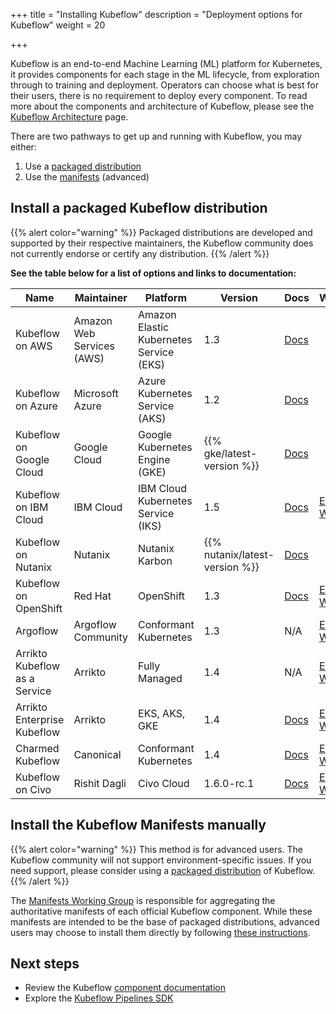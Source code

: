 +++
title = "Installing Kubeflow"
description = "Deployment options for Kubeflow"
weight = 20

+++

Kubeflow is an end-to-end Machine Learning (ML) platform for Kubernetes, it provides components for each stage in the ML lifecycle, from exploration through to training and deployment.
Operators can choose what is best for their users, there is no requirement to deploy every component.
To read more about the components and architecture of Kubeflow, please see the <a href="/docs/started/architecture/">Kubeflow Architecture</a> page.

There are two pathways to get up and running with Kubeflow, you may either:
1. Use a [packaged distribution](#packaged-distributions)
1. Use the [manifests](#manifests) (advanced)

<a id="packaged-distributions"></a>
## Install a packaged Kubeflow distribution

{{% alert color="warning" %}}
Packaged distributions are developed and supported by their respective maintainers, the Kubeflow community does not currently endorse or certify any distribution.
{{% /alert %}}

<b>See the table below for a list of options and links to documentation:</b>

<div class="table-responsive">
  <table class="table table-bordered">
    <thead class="thead-light">
      <tr>
        <th>Name</th>
        <th>Maintainer</th>
        <th>Platform</th>
        <th>Version</th>
        <th>Docs</th>
        <th>Website</th>
      </tr>
    </thead>
    <tbody>
      <tr>
        <td>Kubeflow on AWS</td>
        <td>Amazon Web Services (AWS)</td>
        <td>Amazon Elastic Kubernetes Service (EKS)</td>
        <td>1.3</td>
        <td><a href="/docs/distributions/aws/">Docs</a></td>
        <td></td>
      </tr>
      <tr>
        <td>Kubeflow on Azure</td>
        <td>Microsoft Azure</td>
        <td>Azure Kubernetes Service (AKS)</td>
        <td>1.2</td>
        <td><a href="/docs/distributions/azure/">Docs</a></td>
        <td></td>
      </tr>
      <tr>
        <td>Kubeflow on Google Cloud</td>
        <td>Google Cloud</td>
        <td>Google Kubernetes Engine (GKE)</td>
        <td>{{% gke/latest-version %}}</td>
        <td><a href="/docs/distributions/gke/">Docs</a></td>
        <td></td>
      </tr>
      <tr>
        <td>Kubeflow on IBM Cloud</td>
        <td>IBM Cloud</td>
        <td>IBM Cloud Kubernetes Service (IKS) </td>
        <td>1.5</td>
        <td><a href="/docs/distributions/ibm/">Docs</a></td>
        <td><a href="https://github.com/IBM/manifests/tree/v1.5-branch">External Website</a></td>
      </tr>
      <tr>
        <td>Kubeflow on Nutanix</td>
        <td>Nutanix</td>
        <td>Nutanix Karbon</td>
        <td>{{% nutanix/latest-version %}}</td>
        <td><a href="/docs/distributions/nutanix/">Docs</a></td>
        <td></td>
      </tr>
      <tr>
        <td>Kubeflow on OpenShift</td>
        <td>Red Hat</td>
        <td>OpenShift</td>
        <td>1.3</td>
        <td><a href="/docs/distributions/openshift/">Docs</a></td>
        <td><a href="https://opendatahub.io/docs/kubeflow.html">External Website</a></td>
      </tr>
      <tr>
        <td>Argoflow</td>
        <td>Argoflow Community</td>
        <td>Conformant Kubernetes</td>
        <td>1.3</td>
        <td>N/A</td>
        <td><a href="https://github.com/argoflow/argoflow">External Website</a></td>
      </tr>
      <tr>
        <td>Arrikto Kubeflow as a Service</td>
        <td>Arrikto</td>
        <td>Fully Managed</td>
        <td>1.4</td>
        <td>N/A</td>
        <td><a href="http://kubeflow.arrikto.com/">External Website</a></td>
      </tr>
      <tr>
        <td>Arrikto Enterprise Kubeflow</td>
        <td>Arrikto</td>
        <td>EKS,
            AKS,
            GKE
        </td>
        <td>1.4</td>
        <td>
          <a href="/docs/distributions/ekf/">Docs</a>
        </td>
        <td>
          <a href="https://www.arrikto.com/enterprise-kubeflow/">External Website</a>
        </td>
      </tr>
      <tr>
        <td>Charmed Kubeflow</td>
        <td>Canonical</td>
        <td>Conformant Kubernetes</td>
        <td>1.4</td>
        <td><a href="/docs/distributions/charmed/">Docs</a></td>
        <td><a href="https://charmed-kubeflow.io/docs/quickstart">External Website</a></td>
      </tr>
      <tr>
        <td>Kubeflow on Civo</td>
        <td>Rishit Dagli</td>
        <td>Civo Cloud</td>
        <td>1.6.0-rc.1</td>
        <td><a href="/docs/distributions/civo/">Docs</a></td>
        <td><a href="https://www.civo.com/marketplace/Kubeflow">External Website</a></td>
      </tr>
    </tbody>
  </table>
</div>

<a id="manifests"></a>
## Install the Kubeflow Manifests manually

{{% alert color="warning" %}}
This method is for advanced users. The Kubeflow community will not support environment-specific issues. If you need support, please consider using a [packaged distribution](#packaged-distributions) of Kubeflow.
{{% /alert %}}

The <a href="https://github.com/kubeflow/community/tree/master/wg-manifests">Manifests Working Group</a> is responsible for aggregating the authoritative manifests of each official Kubeflow component.
While these manifests are intended to be the base of packaged distributions, advanced users may choose to install them directly by following <a href="https://github.com/kubeflow/manifests#installation">these instructions</a>.

<a id="next-steps"></a>
## Next steps

* Review the Kubeflow <a href="/docs/components/">component documentation</a>
* Explore the <a href="/docs/components/pipelines/sdk/">Kubeflow Pipelines SDK</a>
